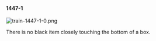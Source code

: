 #### 1447-1
![train-1447-1-0.png](https://github.com/lil-lab/nlvr/raw/master/nlvr/train/images/74/train-1447-1-0.png "train-1447-1-0.png")

There is no black item closely touching the bottom of a box.